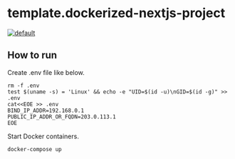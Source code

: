 # template.dockerized-nextjs-project

[![default](https://github.com/mazgi/template.dockerized-nextjs-project/workflows/default/badge.svg)](https://github.com/mazgi/template.dockerized-nextjs-project/actions?query=workflow%3Adefault)

## How to run

Create .env file like below.

```
rm -f .env
test $(uname -s) = 'Linux' && echo -e "UID=$(id -u)\nGID=$(id -g)" >> .env
cat<<EOE >> .env
BIND_IP_ADDR=192.168.0.1
PUBLIC_IP_ADDR_OR_FQDN=203.0.113.1
EOE
```

Start Docker containers.

```shellsession
docker-compose up
```
